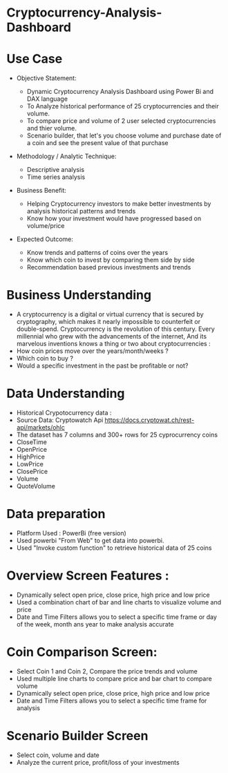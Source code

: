 # **Cryptocurrency-Analysis-Dashboard**


# Use Case

- Objective Statement:
  * Dynamic Cryptocurrency Analysis Dashboard using Power Bi and DAX language
  * To Analyze historical performance of 25 cryptocurrencies and their volume.
  * To compare price and volume of 2 user selected cryptocurrencies and thier volume.
  * Scenario builder, that let's you choose volume and purchase date of a coin and see the present value of that purchase

- Methodology / Analytic Technique:
  * Descriptive analysis
  * Time series analysis

- Business Benefit:
  * Helping Cryptocurrency investors to make better investments by analysis historical patterns and trends
  * Know how your investment would have progressed based on volume/price

- Expected Outcome:
  * Know trends and patterns of coins over the years
  * Know which coin to invest by comparing them side by side
  * Recommendation based previous investments and trends
  
# Business Understanding

- A cryptocurrency is a digital or virtual currency that is secured by cryptography, which makes it nearly impossible to counterfeit or double-spend.  Cryptocurrency is the revolution of this century. Every millennial who grew with the advancements of the internet, And its marvelous inventions knows a thing or two about cryptocurrencies : 
- How coin prices move over the years/month/weeks ?
- Which coin to buy ?
- Would a specific investment in the past be profitable or not?

# Data Understanding

- Historical Crypotocurrency data : 
- Source Data: Cryptowatch Api
https://docs.cryptowat.ch/rest-api/markets/ohlc
- The dataset has 7 columns and  300+ rows for 25 cyprocurrency coins 
- CloseTime  
- OpenPrice   
- HighPrice
- LowPrice
- ClosePrice
- Volume
- QuoteVolume

# Data preparation 

- Platform Used : PowerBi (free version)
- Used powerbi "From Web" to get data into powerbi. 
- Used "Invoke custom function" to retrieve historical data of 25 coins 

# Overview Screen Features :
- Dynamically select open price, close price, high price and low price
- Used a combination chart of bar and line charts to visualize volume and price 
- Date and Time Filters allows you to select a specific time frame or day of the week, month ans year to make analysis accurate


# Coin Comparison Screen:
- Select Coin 1 and Coin 2, Compare the price trends and volume
- Used multiple line charts to compare price and bar chart to compare volume
- Dynamically select open price, close price, high price and low price
- Date and Time Filters allows you to select a specific time frame for analysis

# Scenario Builder Screen
- Select coin, volume and date
- Analyze the current price, profit/loss of your investments 

